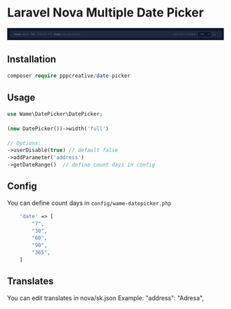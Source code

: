 # Laravel Nova Multiple Date Picker


<img src="preview.png">


## Installation

``` php
composer require pppcreative/date-picker
```

## Usage

``` php
use Wame\DatePicker\DatePicker;

(new DatePicker())->width('full')

// Options:
->userDisable(true) // default false
->addParameter('address')
->getDateRange()  // define count days in config
```
## Config
You can define count days in `config/wame-datepicker.php`
``` php
    'date' => [
        "7",
        "30",
        "60",
        "90",
        "365",
    ]
```

## Translates
You can edit translates in nova/sk.json
Example: 
"address": "Adresa",




